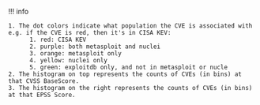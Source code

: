 !!! info

    1. The dot colors indicate what population the CVE is associated with e.g. if the CVE is red, then it's in CISA KEV:
          1. red: CISA KEV
          2. purple: both metasploit and nuclei
          3. orange: metasploit only
          4. yellow: nuclei only
          5. green: exploitdb only, and not in metasploit or nucle
    2. The histogram on top represents the counts of CVEs (in bins) at that CVSS BaseScore.
    3. The histogram on the right represents the counts of CVEs (in bins) at that EPSS Score.
